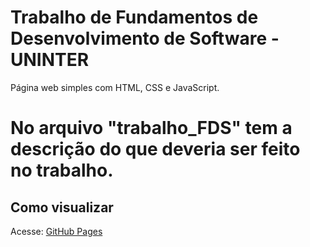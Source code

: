 # Trabalho de Fundamentos de Desenvolvimento de Software - UNINTER
Página web simples com HTML, CSS e JavaScript.

# No arquivo "trabalho_FDS" tem a descrição do que deveria ser feito no trabalho.

## Como visualizar
Acesse: [GitHub Pages](https://brunalipovscek.github.io/TrabalhoFDS/)
